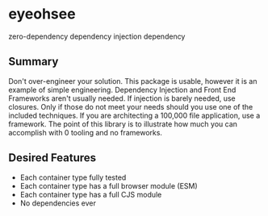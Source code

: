 # eyeohsee
zero-dependency dependency injection dependency

## Summary

Don't over-engineer your solution. This package is usable, however it is an example of simple engineering. Dependency Injection and Front End Frameworks aren't usually needed. If injection is barely needed, use closures. Only if those do not meet your needs should you use one of the included techniques. If you are architecting a 100,000 file application, use a framework. The point of this library is to illustrate how much you can accomplish with 0 tooling and no frameworks.

## Desired Features

- Each container type fully tested
- Each container type has a full browser module (ESM)
- Each container type has a full CJS module
- No dependencies ever
